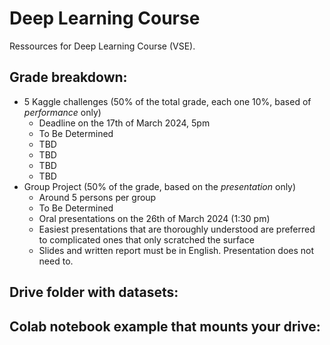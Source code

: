 # Deep Learning Course
Ressources for Deep Learning Course (VSE).

## Grade breakdown:
- 5 Kaggle challenges (50% of the total grade, each one 10%, based of _performance_ only)
  * Deadline on the 17th of March 2024, 5pm
  * To Be Determined
  * TBD
  * TBD
  * TBD
  * TBD
- Group Project (50% of the grade, based on the _presentation_ only)
  * Around 5 persons per group
  * To Be Determined
  * Oral presentations on the 26th of March 2024 (1:30 pm)
  * Easiest presentations that are thoroughly understood are preferred to complicated ones that only scratched the surface
  * Slides and written report must be in English. Presentation does not need to.

## Drive folder with datasets:

## Colab notebook example that mounts your drive:
